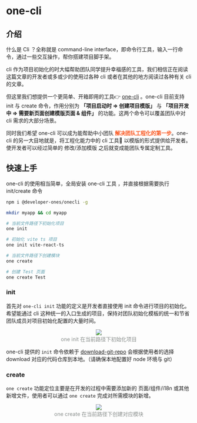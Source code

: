 # one-cli

## 介绍

什么是 Cli ？全称就是 command-line interface，即命令行工具，输入一行命令，通过一些交互操作，帮你搭建项目脚手架。

cli 作为项目初始化的时大幅帮助团队同学提升幸福感的工具，我们相信正在阅读这篇文章的开发者或多或少的使用过各种 cli 或者在其他的地方阅读过各种有关 cli 的文章。

但这里我们想提供一个更简单、开箱即用的工具👉  [one-cli](https://github.com/developer-once/one-cli) 。one-cli 目前支持 init 与 create 命令，作用分别为 **「项目启动时 => 创建项目模版」** 与 **「项目开发中 => 需要新页面创建模版页面 & 组件」** 的功能。这两个命令可以覆盖团队中对 cli 需求的大部分场景。

同时我们希望 one-cli 可以成为能帮助中小团队 <span style="color: #fa541c; font-weight: 600;">解决团队工程化的第一步</span>。one-cli 的另一大目地就是，将工程化能力中的 cli 工具🔧 以模版的形式提供给开发者。使开发者可以经过简单的 修改/添加模版 之后就变成能团队专属定制工具。

## 快速上手

one-cli 的使用相当简单，全局安装 one-cli 工具 ，并直接根据需要执行 init/create 命令

```bash
npm i @developer-ones/onecli -g

mkdir myapp && cd myapp

# 当前文件路径下初始化项目
one init

# 初始化 vite ts 项目
one init vite-react-ts

# 当前文件路径下创建模块
one create

# 创建 Test 页面
one create Test
```

### init

首先对 `one-cli init` 功能的定义是开发者直接使用 init 命令进行项目的初始化。希望能通过 cli 这种统一的入口生成的项目，保持对团队初始化模板的统一和节省团队成员对项目初始化配置的大量时间。

<div style="text-align: center; color: #8A8F8D;">
  <img  src="https://cdn.dev-one.cn/one-cli%20init.png?imageMogr2/thumbnail/600x600"/>
  <div>one init 在当前路径下初始化项目</div>
</div>

one-cli 提供的 `init` 命令依赖于 [download-git-repo](https://www.npmjs.com/package/download-git-repo) 会根据使用者的选择 download 对应的代码仓库到本地。（请确保本地配置好 node 环境与 git）


### create

`one create` 功能定位主要是在开发的过程中需要添加新的 页面/组件/i18n 或其他新增文件，使用者可以通过 `one create` 完成对所需模块的新增。

<div style="text-align: center; color: #8A8F8D;">
  <img  src="https://cdn.dev-one.cn/one-cli%20create.png?imageMogr2/thumbnail/600x600"/>
  <div>one create 在当前路径下创建对应模块</div>
</div>